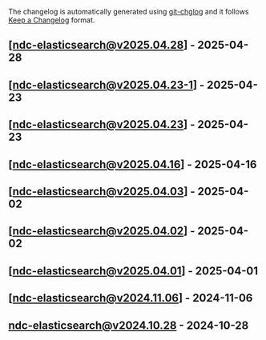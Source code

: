 The changelog is automatically generated using [git-chglog](https://github.com/git-chglog/git-chglog) and it follows [Keep a Changelog](https://keepachangelog.com) format.


<a name="ndc-elasticsearch@v2025.04.28"></a>
## [ndc-elasticsearch@v2025.04.28] - 2025-04-28

<a name="ndc-elasticsearch@v2025.04.23-1"></a>
## [ndc-elasticsearch@v2025.04.23-1] - 2025-04-23

<a name="ndc-elasticsearch@v2025.04.23"></a>
## [ndc-elasticsearch@v2025.04.23] - 2025-04-23

<a name="ndc-elasticsearch@v2025.04.16"></a>
## [ndc-elasticsearch@v2025.04.16] - 2025-04-16

<a name="ndc-elasticsearch@v2025.04.03"></a>
## [ndc-elasticsearch@v2025.04.03] - 2025-04-02

<a name="ndc-elasticsearch@v2025.04.02"></a>
## [ndc-elasticsearch@v2025.04.02] - 2025-04-02

<a name="ndc-elasticsearch@v2025.04.01"></a>
## [ndc-elasticsearch@v2025.04.01] - 2025-04-01

<a name="ndc-elasticsearch@v2024.11.06"></a>
## [ndc-elasticsearch@v2024.11.06] - 2024-11-06

<a name="ndc-elasticsearch@v2024.10.28"></a>
## ndc-elasticsearch@v2024.10.28 - 2024-10-28
